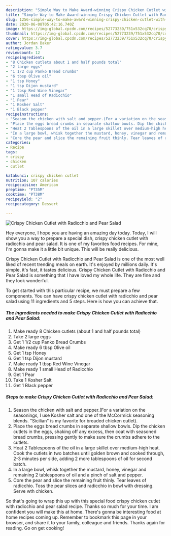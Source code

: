 ```yaml
---
description: "Simple Way to Make Award-winning Crispy Chicken Cutlet with Radicchio and Pear Salad"
title: "Simple Way to Make Award-winning Crispy Chicken Cutlet with Radicchio and Pear Salad"
slug: 1256-simple-way-to-make-award-winning-crispy-chicken-cutlet-with-radicchio-and-pear-salad
date: 2020-06-08T05:42:16.740Z
image: https://img-global.cpcdn.com/recipes/52773239/751x532cq70/crispy-chicken-cutlet-with-radicchio-and-pear-salad-recipe-main-photo.jpg
thumbnail: https://img-global.cpcdn.com/recipes/52773239/751x532cq70/crispy-chicken-cutlet-with-radicchio-and-pear-salad-recipe-main-photo.jpg
cover: https://img-global.cpcdn.com/recipes/52773239/751x532cq70/crispy-chicken-cutlet-with-radicchio-and-pear-salad-recipe-main-photo.jpg
author: Jordan Baker
ratingvalue: 3.7
reviewcount: 12
recipeingredient:
- "8 Chicken cutlets about 1 and half pounds total"
- "2 large eggs"
- "1 1/2 cup Panko Bread Crumbs"
- "6 tbsp Olive oil"
- "1 tsp Honey"
- "1 tsp Dijon mustard"
- "1 tbsp Red Wine Vinegar"
- "1 small Head of Radicchio"
- "1 Pear"
- "1 Kosher Salt"
- "1 Black pepper"
recipeinstructions:
- "Season the chicken with salt and pepper.(For a variation on the seasonings, I use Kosher salt and one of the McCormick seasoning blends. &#34;Sicilian&#34; is my favorite for breaded chicken cutlet)."
- "Place the eggs bread crumbs in separate shallow bowls. Dip the chicken cutlets in the eggs, shaking off any excess, then coat with seasoned bread crumbs, pressing gently to make sure the crumbs adhere to the cutlets."
- "Heat 2 Tablespoons of the oil in a large skillet over medium-high heat. Cook the cutlets in two batches until golden brown and cooked through, 2-3 minutes per side, adding 2 more tablespoons of oil for second batch."
- "In a large bowl, whisk together the mustard, honey, vinegar and remaining 2 tablespoons of oil and a pinch of salt and pepper."
- "Core the pear and slice the remaining fruit thinly. Tear leaves of radicchio. Toss the pear slices and radicchio in bowl with dressing. Serve wth chicken."
categories:
- Recipe
tags:
- crispy
- chicken
- cutlet

katakunci: crispy chicken cutlet 
nutrition: 107 calories
recipecuisine: American
preptime: "PT35M"
cooktime: "PT38M"
recipeyield: "2"
recipecategory: Dessert

---
```



![Crispy Chicken Cutlet with Radicchio and Pear Salad](https://img-global.cpcdn.com/recipes/52773239/751x532cq70/crispy-chicken-cutlet-with-radicchio-and-pear-salad-recipe-main-photo.jpg)

Hey everyone, I hope you are having an amazing day today. Today, I will show you a way to prepare a special dish, crispy chicken cutlet with radicchio and pear salad. It is one of my favorites food recipes. For mine, I'm gonna make it a little bit unique. This will be really delicious.

Crispy Chicken Cutlet with Radicchio and Pear Salad is one of the most well liked of recent trending meals on earth. It's enjoyed by millions daily. It's simple, it's fast, it tastes delicious. Crispy Chicken Cutlet with Radicchio and Pear Salad is something that I have loved my whole life. They are fine and they look wonderful.




To get started with this particular recipe, we must prepare a few components. You can have crispy chicken cutlet with radicchio and pear salad using 11 ingredients and 5 steps. Here is how you can achieve that.

<!--inarticleads1-->

##### The ingredients needed to make Crispy Chicken Cutlet with Radicchio and Pear Salad:

1. Make ready 8 Chicken cutlets (about 1 and half pounds total)
1. Take 2 large eggs
1. Get 1 1/2 cup Panko Bread Crumbs
1. Make ready 6 tbsp Olive oil
1. Get 1 tsp Honey
1. Get 1 tsp Dijon mustard
1. Make ready 1 tbsp Red Wine Vinegar
1. Make ready 1 small Head of Radicchio
1. Get 1 Pear
1. Take 1 Kosher Salt
1. Get 1 Black pepper




<!--inarticleads2-->

##### Steps to make Crispy Chicken Cutlet with Radicchio and Pear Salad:

1. Season the chicken with salt and pepper.(For a variation on the seasonings, I use Kosher salt and one of the McCormick seasoning blends. &#34;Sicilian&#34; is my favorite for breaded chicken cutlet).
1. Place the eggs bread crumbs in separate shallow bowls. Dip the chicken cutlets in the eggs, shaking off any excess, then coat with seasoned bread crumbs, pressing gently to make sure the crumbs adhere to the cutlets.
1. Heat 2 Tablespoons of the oil in a large skillet over medium-high heat. Cook the cutlets in two batches until golden brown and cooked through, 2-3 minutes per side, adding 2 more tablespoons of oil for second batch.
1. In a large bowl, whisk together the mustard, honey, vinegar and remaining 2 tablespoons of oil and a pinch of salt and pepper.
1. Core the pear and slice the remaining fruit thinly. Tear leaves of radicchio. Toss the pear slices and radicchio in bowl with dressing. Serve wth chicken.




So that's going to wrap this up with this special food crispy chicken cutlet with radicchio and pear salad recipe. Thanks so much for your time. I am confident you will make this at home. There's gonna be interesting food at home recipes coming up. Remember to bookmark this page in your browser, and share it to your family, colleague and friends. Thanks again for reading. Go on get cooking!
